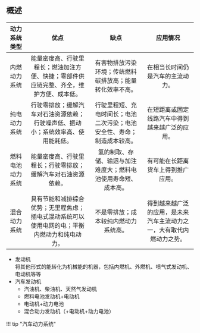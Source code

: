 ## 概述   

|  动力系统类型  |                       优点                       |                 缺点                  |                应用情况                |
| :------: | :--------------------------------------------: | :---------------------------------: | :--------------------------------: |
|  内燃动力系统  |  能量密度高、行驶里程长；燃油加注方便、快捷；零部件供应链完整、齐全，维护方便、成本低。   |    有害物排放污染环境；传统燃料碳排放高；能量转化效率不高。     |          在相当长时间仍是汽车的主流动力。          |
|  纯电动力系统  |    行驶零排放；缓解汽车对石油资源依赖；行驶噪声低、振动小；系统效率高、使用能耗低。    | 行驶里程短、充电时间长；电池二次污染；电池安全性、寿命；制造成本较高。 |      在短距离或固定线路汽车中得到越来越广泛的应用。       |
| 燃料电池动力系统 |         能量密度高、行驶里程长；行驶零排放；缓解汽车对石油资源依赖。         |   氢的制取、存储、输运与加注难度大；燃料电池使用寿命短、成本高。   |         有可能在长距离货车上得到推广应用。          |
|  混合动力系统  | 具有节能和减排综合优势；无里程焦虑；插电式混动系统可以使用电网的电；平衡内燃动力和纯电动力。 |         不是零排放；成本较纯内燃动力系统高。          | 得到越来越广泛的应用，是未来汽车主流动力之一，大有取代内燃动力之势。 |

- 发动机  
    将其他形式的能转化为机械能的机器，包括内燃机、外燃机、喷气式发动机、电动机等等
- 汽车发动机
    - 汽油机、柴油机、天然气发动机
    - 燃料电池发动机+电动机
    - 电动机+动力电池
    - 混合动力发动机（+电动机+动力电池）

!!! tip "汽车动力系统"
    